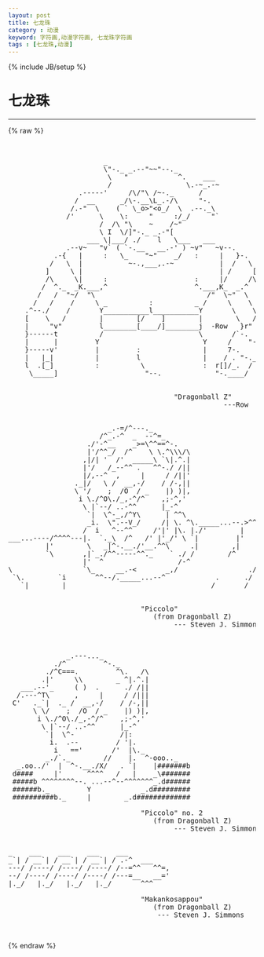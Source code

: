 ```yaml
---
layout: post
title: 七龙珠
category : 动漫
keyword: 字符画,动漫字符画, 七龙珠字符画
tags : [七龙珠,动漫]
---
```

{% include JB/setup %}
# 七龙珠
---
{% raw %}
<pre>


                       _
                       \&quot;-._ _.--&quot;~~&quot;--._
                        \   &quot;            ^.    ___
                        /                  \.-~_.-~
                 .-----&#039;     /\/&quot;\ /~-._      /
                /  __      _/\-.__\L_.-/\     &quot;-.
               /.-&quot;  \    ( ` \_o&gt;&quot;&lt;o_/  \  .--._\
              /&#039;      \    \:     &quot;     :/_/     &quot;`
                      /  /\ &quot;\    ~    /~&quot;
                      \ I  \/]&quot;-._ _.-&quot;[
                   ___ \|___/ ./    l   \___   ___
              .--v~   &quot;v` ( `-.__   __.-&#039; ) ~v&quot;   ~v--.
           .-{   |     :   \_    &quot;~&quot;    _/   :     |   }-.
          /   \  |           ~-.,___,.-~           |  /   \
         ]     \ |                                 | /     [
         /\     \|     :                     :     |/     /\
        /  ^._  _K.___,^                     ^.___,K_  _.^  \
       /   /  &quot;~/  &quot;\                           /&quot;  \~&quot;  \   \
      /   /    /     \ _          :          _ /     \    \   \
    .^--./    /       Y___________l___________Y       \    \.--^.
    [    \   /        |        [/    ]        |        \   /    ]
    |     &quot;v&quot;         l________[____/]________j  -Row   }r&quot;     /
    }------t          /                       \       /`-.     /
    |      |         Y                         Y     /    &quot;-._/
    }-----v&#039;         |         :               |     7-.     /
    |   |_|          |         l               |    / . &quot;-._/
    l  .[_]          :          \              :  r[]/_.  /
     \_____]                     &quot;--.             &quot;-.____/


                                        &quot;Dragonball Z&quot;
                                                    ---Row


                        _.-=/^---._
                      /^_.-^  _  --^=_
                   ./&#039;-^__    _&gt;=\^^==^-.   
                   |&#039;/^^_/  /^    \ \.^\\\/\
                  ,|/| &#039;  /&#039;  _____\ `\|.^.|
                  |&#039;/   /_--^^ .   ^^-./ /||
                  |/,--^  ,     |     / /||&#039;
                ._|/   \ /  __,-/    / /-,||
                \ &#039;/    ;  /O  / _    |) )|,
                 i \./^O\./_,-^/^    ,;-^,&#039;      
                  \ |`--/ ..-^^      |_-^       
                   `|  \^-_,/^Y\      | ^^\    
                   _i.  \&quot;.--V_/     /| \. ^\._____...--.&gt;^^^^^^-------...._
                  /  i   ^--^^     /&#039;|&#039; |\. |./&#039;        |                  ;
___...----/^^^^---|.  `._\  /^   /&#039; |&#039;_/&#039; \ `|         |&#039;               ,/&#039;
         |&#039;        \   _|^-.__./&#039;__.^^\     .|        ,|            _.-^
         `\       ,|`_./^^-----^^._    ` ./ /        /^        _.-^^/
                  |&#039;  ^                  /-^                ./^    /
\                 `\_     __.-&lt;       _,/                 ./&#039;     |&#039;
 `\.        `i       ^^--/._____...--^            .      ./       |.
   `|        |                                   /       /        `|


                                &quot;Piccolo&quot;
                                   (from Dragonball Z)
                                        --- Steven J. Simmons



              _.---..._     
           ./^         ^-._       
         ./^C===.         ^\.   /\
        .|&#039;     \\        _ ^|.^.|
   ___.--&#039;_     ( )  .      ./ /||
  /.---^T\      ,     |     / /|||
 C&#039;   ._`|  ._ /  __,-/    / /-,||
      \ \/    ;  /O  / _    |) )|,
       i \./^O\./_,-^/^    ,;-^,&#039;      
        \ |`--/ ..-^^      |_-^       
         `|  \^-           /|:       
          i.  .--         / &#039;|.                                   
           i   ==&#039;       /&#039;  |\._                                 
         _./`._        //    |.  ^-ooo.._                        
  _.oo../&#039;  |  ^-.__./X/   . `|    |#######b                  
 d####     |&#039;      ^^^^   /   |    _\#######               
 #####b ^^^^^^^^--. ...--^--^^^^^^^_.d######                
 ######b._         Y            _.d#########              
 ##########b._     |        _.d#############              

                                &quot;Piccolo&quot; no. 2
                                   (from Dragonball Z)
                                        --- Steven J. Simmons


_    ___    ___    ___    ___            
_`| / __`| / __`| / __`| / .-^  ___       
---/ /----/ /----/ /----/ /--=^^   ^^=,
--/ /----/ /----/ /----/ /---=__   __=&#039; 
|._/   |._/   |._/   |._/       ^^^        

                                &quot;Makankosappou&quot;
                                   (from Dragonball Z)
                                    --- Steven J. Simmons

 </pre>
{% endraw %}

